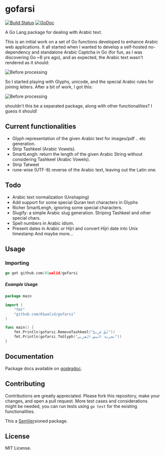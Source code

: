 # gofarsi

[![Build Status](https://travis-ci.org/01walid/gofarsi.svg)](https://travis-ci.org/01walid/gofarsi) [![GoDoc](https://godoc.org/github.com/01walid/gofarsi?status.svg)](https://godoc.org/github.com/01walid/gofarsi)

A Go Lang package for dealing with Arabic text.

This is an initial work on a set of Go functions developed to enhance Arabic web applications.
It all started when I wanted to develop a self-hosted no-dependency and standalone Arabic Captcha in Go (for fun, as I was discovering Go ~8 yrs ago), and as expected, the Arabic text wasn't rendered as it should:

![Before processing](https://res.cloudinary.com/walid/image/upload/v1429186546/before_pcyoha.png)

So I started playing with Glyphs, unicode, and the special Arabic rules for joining letters. After a bit of work, I got this:

![Before processing](https://res.cloudinary.com/walid/image/upload/v1429186546/after_cmkukt.png)

shouldn't this be a separated package, along with other functionalities? I guess it should!

## Current functionalities

- Glyph representation of the given Arabic text for images/pdf .. etc generation.
- Strip Tashkeel (Arabic Vowels).
- SmartLengh: return the length of the given Arabic String without considering Tashkeel (Arabic Vowels).
- Strip Tatweel
- rune-wise (UTF-8) reverse of the Arabic text, leaving out the Latin one.

## Todo

- Arabic text normalization (Unshaping)
- Add support for some special Quran text characters in Glyphs
- Richer SmartLengh, ignoring some special characters.
- Slugify: a simple Arabic slug generation. Striping Tashkeel and other special chars.
- Spell numbers in Arabic idiom.
- Present dates in Arabic or Hijri and convert Hijri date into Unix timestamp
  And maybe more...

## Usage

### Importing

```go
go get github.com/01walid/gofarsi
```

##### Example Usage

```go
package main

import (
    "fmt"
    "github.com/01walid/gofarsi"
)

func main() {
    fmt.Println(gofarsi.RemoveTashkeel("نًصٌ عَربيُّ"))
    fmt.Println(gofarsi.ToGlyph("تجربة النص العربي"))
}

```

## Documentation

Package docs available on [gopkgdoc](https://godoc.org/github.com/01walid/gofarsi).

## Contributing

Contributions are greatly appreciated. Please fork this repository, make your changes, and open a pull request. More test cases and considerations might be needed, you can run tests using `go test` for the existing functionalities.

This a [SemVer](http://semver.org/)sioned package.

## License

MIT License.
